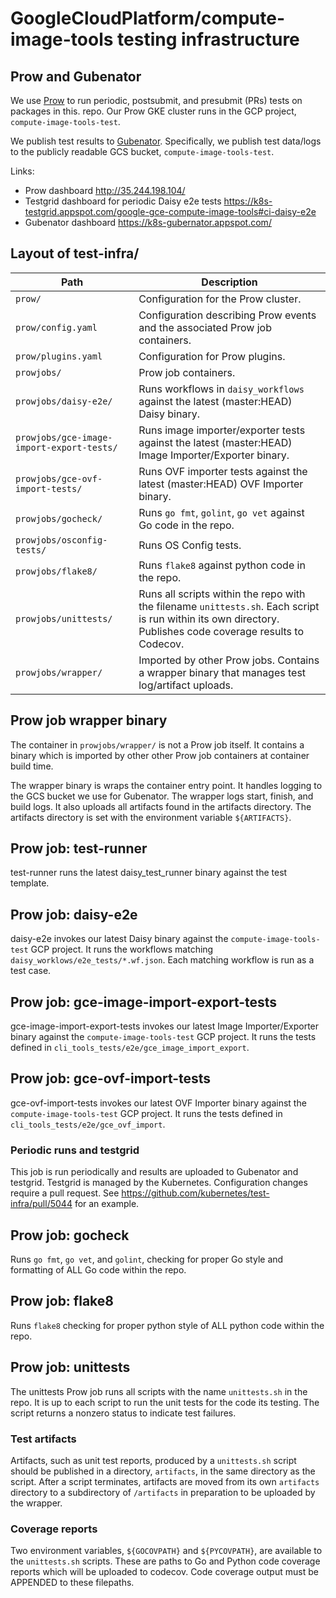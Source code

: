 # GoogleCloudPlatform/compute-image-tools testing infrastructure

## Prow and Gubenator

We use [Prow](https://github.com/kubernetes/test-infra/tree/master/prow)
to run periodic, postsubmit, and presubmit (PRs) tests on packages in this.
repo. Our Prow GKE cluster runs in the GCP project, `compute-image-tools-test`.

We publish test results to
[Gubenator](https://github.com/kubernetes/test-infra/tree/master/gubernator).
Specifically, we publish test data/logs
to the publicly readable GCS bucket, `compute-image-tools-test`.

Links:
* Prow dashboard http://35.244.198.104/
* Testgrid dashboard for periodic Daisy e2e tests
https://k8s-testgrid.appspot.com/google-gce-compute-image-tools#ci-daisy-e2e
* Gubenator dashboard https://k8s-gubernator.appspot.com/

## Layout of test-infra/

| Path | Description |
| --- | --- |
| `prow/` | Configuration for the Prow cluster. |
| `prow/config.yaml` | Configuration describing Prow events and the associated Prow job containers. |
| `prow/plugins.yaml` | Configuration for Prow plugins. |
| `prowjobs/` | Prow job containers. |
| `prowjobs/daisy-e2e/` | Runs workflows in `daisy_workflows` against the latest (master:HEAD) Daisy binary. |
| `prowjobs/gce-image-import-export-tests/` | Runs image importer/exporter tests against the latest (master:HEAD) Image Importer/Exporter binary. |
| `prowjobs/gce-ovf-import-tests/` | Runs OVF importer tests against the latest (master:HEAD) OVF Importer binary. |
| `prowjobs/gocheck/` | Runs `go fmt`, `golint`, `go vet` against Go code in the repo. |
| `prowjobs/osconfig-tests/` | Runs OS Config tests. |
| `prowjobs/flake8/` | Runs `flake8` against python code in the repo. |
| `prowjobs/unittests/` | Runs all scripts within the repo with the filename `unittests.sh`. Each script is run within its own directory. Publishes code coverage results to Codecov. |
| `prowjobs/wrapper/` | Imported by other Prow jobs. Contains a wrapper binary that manages test log/artifact uploads. |

## Prow job wrapper binary

The container in `prowjobs/wrapper/` is not a Prow job itself. It contains a
binary which is imported by other other Prow job containers at container build
time.

The wrapper binary is wraps the container entry point. It handles logging to
the GCS bucket we use for Gubenator. The wrapper logs start, finish, and build
logs. It also uploads all artifacts found in the artifacts directory.
The artifacts directory is set with the environment variable `${ARTIFACTS}`.

## Prow job: test-runner

test-runner runs the latest daisy_test_runner binary against the test
template.

## Prow job: daisy-e2e

daisy-e2e invokes our latest Daisy binary against the
`compute-image-tools-test` GCP project. It runs the workflows matching
`daisy_worklows/e2e_tests/*.wf.json`.
Each matching workflow is run as a test case.

## Prow job: gce-image-import-export-tests

gce-image-import-export-tests invokes our latest Image Importer/Exporter
 binary against the `compute-image-tools-test` GCP project. It runs the
 tests defined in `cli_tools_tests/e2e/gce_image_import_export`.

## Prow job: gce-ovf-import-tests

gce-ovf-import-tests invokes our latest OVF Importer binary against the
`compute-image-tools-test` GCP project. It runs the tests defined in
`cli_tools_tests/e2e/gce_ovf_import`.

### Periodic runs and testgrid

This job is run periodically and results are uploaded to Gubenator and testgrid.
Testgrid is managed by the Kubernetes. Configuration changes require a pull
request. See
https://github.com/kubernetes/test-infra/pull/5044
for an example.

## Prow job: gocheck

Runs `go fmt`, `go vet`, and `golint`, checking for proper Go style and
formatting of ALL Go code within the repo.

## Prow job: flake8

Runs `flake8` checking for proper python style of ALL python code within the 
repo.

## Prow job: unittests

The unittests Prow job runs all scripts with the name `unittests.sh` in the
repo. It is up to each script to run the unit tests for the code its testing.
The script returns a nonzero status to indicate test failures.

### Test artifacts

Artifacts, such as unit test reports, produced by a `unittests.sh` script
should be published in a directory, `artifacts`, in the same directory as the
script. After a script terminates, artifacts are moved from its own `artifacts`
directory to a subdirectory of `/artifacts` in preparation to be uploaded by
the wrapper.

### Coverage reports

Two environment variables, `${GOCOVPATH}` and `${PYCOVPATH}`, are available to
the `unittests.sh` scripts. These are paths to Go and Python code coverage
reports which will be uploaded to codecov. Code coverage output must be
APPENDED to these filepaths.

